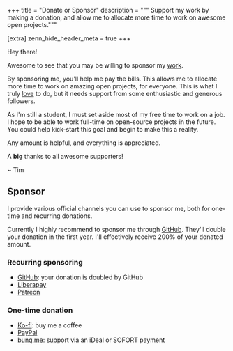+++
title = "Donate or Sponsor"
description = """
Support my work by making a donation, and allow me to allocate more time to work
on awesome open projects."""

[extra]
zenn_hide_header_meta = true
+++

Hey there!

Awesome to see that you may be willing to sponsor my [work](@/projects.md).

By sponsoring me, you'll help me pay the bills. This allows me to allocate more
time to work on amazing open projects, for everyone. This is what I truly
[love](@/about.md) to do, but it needs support from some enthusiastic and
generous followers.

As I'm still a student, I must set aside most of my free time to work on a job.
I hope to be able to work full-time on open-source projects in the future. You
could help kick-start this goal and begin to make this a reality.

Any amount is helpful, and everything is appreciated.

A **big** thanks to all awesome supporters!

~ Tim

## Sponsor
I provide various official channels you can use to sponsor me, both for one-time
and recurring donations.

Currently I highly recommend to sponsor me through
[GitHub](https://github.com/users/timvisee/sponsorship). They'll double your
donation in the first year. I'll effectively receive 200% of your donated amount.

### Recurring sponsoring
- [GitHub](https://github.com/users/timvisee/sponsorship)<span class="muted">: your donation is doubled by GitHub</span>
- [Liberapay](https://liberapay.com/timvisee/)
- [Patreon](https://patreon.com/timvisee)

### One-time donation
- [Ko-fi](https://ko-fi.com/timvisee)<span class="muted">: buy me a coffee</span>
- [PayPal](https://paypal.me/timvisee)
- [bunq.me](https://bunq.me/timvisee/0/Sponsor)<span class="muted">: support via an iDeal or SOFORT payment</span>
